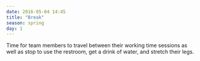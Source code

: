 ```yaml
---
date: 2016-05-04 14:45
title: "Break"
season: spring
day: 1
---
```

Time for team members to travel between their working time sessions as well as stop to use the restroom, get a drink of water, and stretch their legs.
